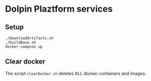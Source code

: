 # Dolpin Plaztform services

## Setup

```
./downloadArtifacts.sh
./buildBase.sh
docker-compose up
```

## Clear docker

The script `clearDocker.sh` deletes ALL docker containers and images.
